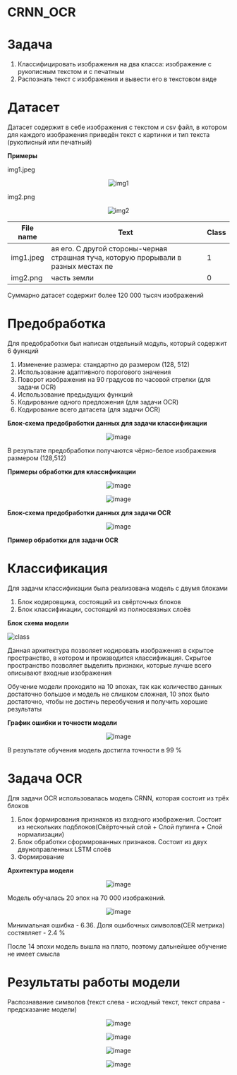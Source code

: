 # CRNN_OCR

# **Задача**
1) Классифицировать изображения на два класса: изображение с рукописным текстом и с печатным
2) Распознать текст с изображения и вывести его в текстовом виде

# **Датасет**

Датасет содержит в себе изображения с текстом и csv файл, в котором для каждого изображения приведён текст с картинки и тип текста (рукописный или печатный)

**Примеры**

img1.jpeg
<div align="center">
  
![img1](https://github.com/user-attachments/assets/3d7480c3-5b2e-4f7b-9490-a3b2860bc72b)

</div>

img2.png
<div align="center">
  
![img2](https://github.com/user-attachments/assets/0c177ccb-041b-4810-b90d-7d91091a876c)

</div>

<div align="center">

File name | Text | Class |
--- | --- | --- |
img1.jpeg | ая его. С другой стороны-черная страшная туча, которую прорывали в разных местах пе | 1 |
img2.png | часть земли | 0 |

</div>

Суммарно датасет содержит более 120 000 тысяч изображений

# Предобработка 

Для предобработки был написан отдельный модуль, который содержит 6 функций
1. Изменение размера: стандартно до размером (128, 512)
2. Использование адаптивного порогового значения
3. Поворот изображения на 90 градусов по часовой стрелки (для задачи OCR)
4. Использование предыдущих функций
5. Кодирование одного предложения (для задачи OCR)
6. Кодирование всего датасета (для задачи OCR)

**Блок-схема предобработки данных для задачи классификации**
<div align="center">
  
![image](https://github.com/user-attachments/assets/2e248ed6-654a-4b6b-99ce-35887d415c71)

</div>

В результате предобработки получаются чёрно-белое изображения размером (128,512)

**Примеры обработки для классификации**

<div align="center">
  
![image](https://github.com/user-attachments/assets/9f4cc841-43d0-4903-8b8d-9e1cc813d525)

![image](https://github.com/user-attachments/assets/5944f790-c81d-43b6-82ec-8b915b69ce24)

</div>

**Блок-схема предобработки данных для задачи OCR**

<div align="center">

![image](https://github.com/user-attachments/assets/958c4a3b-1f82-4ee6-8f90-06700e1201ec)

</div>

**Пример обработки для задачи OCR**

# **Классификация**

Для задачм классификации была реализована модель с двумя блоками
1) Блок кодировщика, состоящий из свёрточных блоков
2) Блок классификации, состоящий из полносвязных слоёв

**Блок схема модели**

![class](https://github.com/user-attachments/assets/26ba58da-5b03-4cb0-8f50-4cff8c8bca50)

Данная архитектура позволяет кодировать изображения в скрытое пространство, в котором и производится классификация. Скрытое пространство позволяет выделить признаки, которые лучше всего описывают входные изображения

Обучение модели проходило на 10 эпохах, так как количество данных достаточно большое и модель не слишком сложная, 10 эпох было достаточно, чтобы не достичь переобучения и получить хорошие результаты

**График ошибки и точности модели**

<div align="center">

![image](https://github.com/user-attachments/assets/59dca864-f423-4e01-917d-d182292c1e30)

</div>

В результате обучения модель достигла точности в 99 % 

# **Задача OCR**

Для задачи OCR использовалась модель CRNN, которая состоит из трёх блоков
1) Блок формирования признаков из входного изображения. Состоит из нескольких подблоков(Свёрточный слой + Слой пулинга + Слой нормализации)
2) Блок обработки сформированных признаков. Состоит из двух двуноправленных LSTM слоёв
3) Формирование 

**Архитектура модели**
<div align="center">

![image](https://github.com/user-attachments/assets/d271ae0b-3c34-4373-aa42-c162dfb60f7c)

</div>

Модель обучалась 20 эпох на 70 000 изображений.

<div align="center">

![image](https://github.com/user-attachments/assets/0e8c3ce1-7058-44f0-b939-429592fd9bb3)

</div>

Минимальная ошибка - 6.36. Доля ошибочных символов(CER метрика) состявляет - 2.4 %

После 14 эпохи модель вышла на плато, поэтому дальнейшее обучение не имеет смысла


# **Результаты работы модели**
Распознавание символов (текст слева - исходный текст, текст справа - предсказание модели)

<div align="center">

![image](https://github.com/user-attachments/assets/aa20806a-c53c-4281-8d7e-cdc49387cd98)

![image](https://github.com/user-attachments/assets/e2aaf405-23a9-4d44-a8c2-822b756c1480)

![image](https://github.com/user-attachments/assets/920053d7-7d83-43db-a7a6-b816fefe862b)

![image](https://github.com/user-attachments/assets/13b901bc-d26f-4b43-a08c-2498485f9bc0)

</div>






